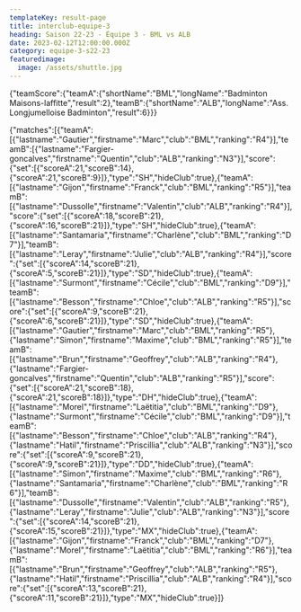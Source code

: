 ```yaml
---
templateKey: result-page
title: interclub-equipe-3
heading: Saison 22-23 - Équipe 3 - BML vs ALB
date: 2023-02-12T12:00:00.000Z
category: equipe-3-s22-23
featuredimage:
  image: /assets/shuttle.jpg
---
```


<teamscoreboard>{"teamScore":{"teamA":{"shortName":"BML","longName":"Badminton Maisons-laffitte","result":2},"teamB":{"shortName":"ALB","longName":"Ass. Longjumelloise Badminton","result":6}}}</teamscoreboard>

<scoreboard>{"matches":[{"teamA":[{"lastname":"Gautier","firstname":"Marc","club":"BML","ranking":"R4"}],"teamB":[{"lastname":"Fargier-goncalves","firstname":"Quentin","club":"ALB","ranking":"N3"}],"score":{"set":[{"scoreA":21,"scoreB":14},{"scoreA":21,"scoreB":9}]},"type":"SH","hideClub":true},{"teamA":[{"lastname":"Gijon","firstname":"Franck","club":"BML","ranking":"R5"}],"teamB":[{"lastname":"Dussolle","firstname":"Valentin","club":"ALB","ranking":"R4"}],"score":{"set":[{"scoreA":18,"scoreB":21},{"scoreA":16,"scoreB":21}]},"type":"SH","hideClub":true},{"teamA":[{"lastname":"Santamaria","firstname":"Charlène","club":"BML","ranking":"D7"}],"teamB":[{"lastname":"Leray","firstname":"Julie","club":"ALB","ranking":"R4"}],"score":{"set":[{"scoreA":14,"scoreB":21},{"scoreA":5,"scoreB":21}]},"type":"SD","hideClub":true},{"teamA":[{"lastname":"Surmont","firstname":"Cécile","club":"BML","ranking":"D9"}],"teamB":[{"lastname":"Besson","firstname":"Chloe","club":"ALB","ranking":"R5"}],"score":{"set":[{"scoreA":9,"scoreB":21},{"scoreA":6,"scoreB":21}]},"type":"SD","hideClub":true},{"teamA":[{"lastname":"Gautier","firstname":"Marc","club":"BML","ranking":"R5"},{"lastname":"Simon","firstname":"Maxime","club":"BML","ranking":"R5"}],"teamB":[{"lastname":"Brun","firstname":"Geoffrey","club":"ALB","ranking":"R4"},{"lastname":"Fargier-goncalves","firstname":"Quentin","club":"ALB","ranking":"R5"}],"score":{"set":[{"scoreA":21,"scoreB":18},{"scoreA":21,"scoreB":18}]},"type":"DH","hideClub":true},{"teamA":[{"lastname":"Morel","firstname":"Laëtitia","club":"BML","ranking":"D9"},{"lastname":"Surmont","firstname":"Cécile","club":"BML","ranking":"D9"}],"teamB":[{"lastname":"Besson","firstname":"Chloe","club":"ALB","ranking":"R4"},{"lastname":"Hatil","firstname":"Priscillia","club":"ALB","ranking":"N3"}],"score":{"set":[{"scoreA":9,"scoreB":21},{"scoreA":9,"scoreB":21}]},"type":"DD","hideClub":true},{"teamA":[{"lastname":"Simon","firstname":"Maxime","club":"BML","ranking":"R6"},{"lastname":"Santamaria","firstname":"Charlène","club":"BML","ranking":"R6"}],"teamB":[{"lastname":"Dussolle","firstname":"Valentin","club":"ALB","ranking":"R5"},{"lastname":"Leray","firstname":"Julie","club":"ALB","ranking":"N3"}],"score":{"set":[{"scoreA":14,"scoreB":21},{"scoreA":15,"scoreB":21}]},"type":"MX","hideClub":true},{"teamA":[{"lastname":"Gijon","firstname":"Franck","club":"BML","ranking":"D7"},{"lastname":"Morel","firstname":"Laëtitia","club":"BML","ranking":"R6"}],"teamB":[{"lastname":"Brun","firstname":"Geoffrey","club":"ALB","ranking":"R5"},{"lastname":"Hatil","firstname":"Priscillia","club":"ALB","ranking":"R4"}],"score":{"set":[{"scoreA":13,"scoreB":21},{"scoreA":11,"scoreB":21}]},"type":"MX","hideClub":true}]}</scoreboard>